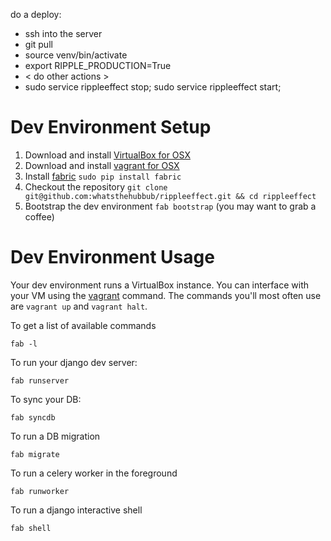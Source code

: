 do a deploy:


* ssh into the server
* git pull
* source venv/bin/activate
* export RIPPLE_PRODUCTION=True
* < do other actions >
* sudo service rippleeffect stop; sudo service rippleeffect start;

Dev Environment Setup
=====================
1. Download and install [VirtualBox for OSX](http://download.virtualbox.org/virtualbox/4.2.10/VirtualBox-4.2.10-84104-OSX.dmg)
2. Download and install [vagrant for OSX](http://files.vagrantup.com/packages/f743fed3cc0466839a97d4724ec0995139f87806/Vagrant.dmg)
3. Install [fabric](http://docs.fabfile.org) `sudo pip install fabric`
4. Checkout the repository `git clone git@github.com:whatsthehubbub/rippleeffect.git && cd rippleeffect`
5. Bootstrap the dev environment `fab bootstrap` (you may want to grab a coffee)

Dev Environment Usage
=====================
Your dev environment runs a VirtualBox instance. You can interface with your VM using the [vagrant](http://docs.vagrantup.com/v2/getting-started/index.html) command. The commands you'll most often use are `vagrant up` and `vagrant halt`.

To get a list of available commands

	fab -l


To run your django dev server:

	fab runserver

To sync your DB:

	fab syncdb

To run a DB migration

	fab migrate

To run a celery worker in the foreground

	fab runworker

To run a django interactive shell

	fab shell
